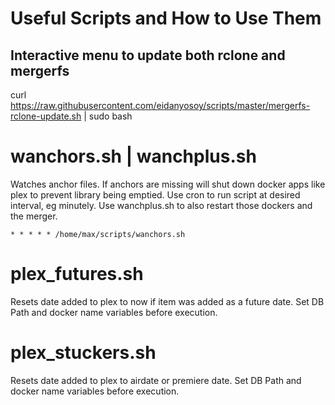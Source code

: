# Useful Scripts and How to Use Them

## Interactive menu to update both rclone and mergerfs
curl https://raw.githubusercontent.com/eidanyosoy/scripts/master/mergerfs-rclone-update.sh | sudo bash

# wanchors.sh | wanchplus.sh
Watches anchor files. If anchors are missing will shut down docker apps like plex to prevent library being emptied. Use cron to run script at desired interval, eg minutely. Use wanchplus.sh to also restart those dockers and the merger.

```
* * * * * /home/max/scripts/wanchors.sh
```

# plex_futures.sh
Resets date added to plex to now if item was added as a future date. Set DB Path and docker name variables before execution.

# plex_stuckers.sh
Resets date added to plex to airdate or premiere date. Set DB Path and docker name variables before execution.
